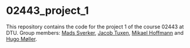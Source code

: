 # 02443_project_1

This repository contains the code for the project 1 of the course 02443 at DTU. Group members: [Mads Sverker](https://github.com/msverker), [Jacob Tuxen](https://github.com/jacobtuxen), [Mikael Hoffmann](https://github.com/ElMiho) and [Hugo Møller](https://github.com/dragonoverlord3000).